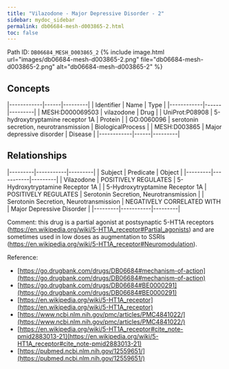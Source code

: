 ```yaml
---
title: "Vilazodone - Major Depressive Disorder - 2"
sidebar: mydoc_sidebar
permalink: db06684-mesh-d003865-2.html
toc: false 
---
```



Path ID: `DB06684_MESH_D003865_2`
{% include image.html url="images/db06684-mesh-d003865-2.png" file="db06684-mesh-d003865-2.png" alt="db06684-mesh-d003865-2" %}

## Concepts

|------------|------|---------|
| Identifier | Name | Type    |
|------------|------|---------|
| MESH:D000069503 | vilazodone | Drug |
| UniProt:P08908 | 5-hydroxytryptamine receptor 1A | Protein |
| GO:0060096 | serotonin secretion, neurotransmission | BiologicalProcess |
| MESH:D003865 | Major depressive disorder | Disease |
|------------|------|---------|

## Relationships

|---------|-----------|---------|
| Subject | Predicate | Object  |
|---------|-----------|---------|
| Vilazodone | POSITIVELY REGULATES | 5-Hydroxytryptamine Receptor 1A |
| 5-Hydroxytryptamine Receptor 1A | POSITIVELY REGULATES | Serotonin Secretion, Neurotransmission |
| Serotonin Secretion, Neurotransmission | NEGATIVELY CORRELATED WITH | Major Depressive Disorder |
|---------|-----------|---------|

Comment: this drug is a partial agonist at postsynaptic 5-HT1A receptors (https://en.wikipedia.org/wiki/5-HT1A_receptor#Partial_agonists) and are sometimes used in low doses as augmentation to SSRIs (https://en.wikipedia.org/wiki/5-HT1A_receptor#Neuromodulation).

Reference: 
  - [https://go.drugbank.com/drugs/DB06684#mechanism-of-action](https://go.drugbank.com/drugs/DB06684#mechanism-of-action)
  - [https://go.drugbank.com/drugs/DB06684#BE0000291](https://go.drugbank.com/drugs/DB06684#BE0000291)
  - [https://en.wikipedia.org/wiki/5-HT1A_receptor](https://en.wikipedia.org/wiki/5-HT1A_receptor)
  - [https://www.ncbi.nlm.nih.gov/pmc/articles/PMC4841022/](https://www.ncbi.nlm.nih.gov/pmc/articles/PMC4841022/)
  - [https://en.wikipedia.org/wiki/5-HT1A_receptor#cite_note-pmid2883013-21](https://en.wikipedia.org/wiki/5-HT1A_receptor#cite_note-pmid2883013-21)
  - [https://pubmed.ncbi.nlm.nih.gov/12559651/](https://pubmed.ncbi.nlm.nih.gov/12559651/)
